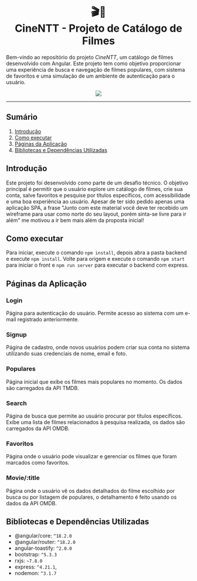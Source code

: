 
<h1 align="center">
🎬🍿<br>CineNTT - Projeto de Catálogo de Filmes
</h1>

Bem-vindo ao repositório do projeto *CineNTT*, um catálogo de filmes desenvolvido com Angular. Este projeto tem como objetivo proporcionar uma experiência de busca e navegação de filmes populares, com sistema de favoritos e uma simulação de um ambiente de autenticação para o usuário.

<p align="center">
<img src="/public/bannerCineNTT.png">
<p>

---

## Sumário  
1. [Introdução](#introdução)
2. [Como executar](#como-executar)
3. [Páginas da Aplicação](#páginas-da-aplicação)  
4. [Bibliotecas e Dependências Utilizadas](#bibliotecas-e-dependências-utilizadas)  

## Introdução 

Este projeto foi desenvolvido como parte de um desafio técnico. O objetivo principal é permitir que o usuário explore um catálogo de filmes, crie sua conta, salve favoritos e pesquise por títulos específicos, com acessibilidade e uma boa experiência ao usuário. Apesar de ter sido pedido apenas uma aplicação SPA, a frase "Junto com este material você deve ter recebido um wireframe para usar como norte do seu layout,
porém sinta-se livre para ir além" me motivou a ir bem mais além da proposta inicial!

## Como executar

Para iniciar, execute o comando ```npm install```, depois abra a pasta backend e execute ```npm install```.
Volte para origem e execute o comando ```npm start``` para iniciar o front e ```npm run server``` para executar o backend com express.

## Páginas da Aplicação

### Login

Página para autenticação do usuário. Permite acesso ao sistema com um e-mail registrado anteriormente.

### Signup

Página de cadastro, onde novos usuários podem criar sua conta no sistema utilizando suas credenciais de nome, email e foto.

### Populares

Página inicial que exibe os filmes mais populares no momento. Os dados são carregados da API TMDB.

### Search

Página de busca que permite ao usuário procurar por títulos específicos. Exibe uma lista de filmes relacionados à pesquisa realizada, os dados são carregados da API OMDB.

### Favoritos

Página onde o usuário pode visualizar e gerenciar os filmes que foram marcados como favoritos.

### Movie/:title

Página onde o usuário vê os dados detalhados do filme escolhido por busca ou por listagem de populares, o detalhamento é feito usando os dados da API OMDB.

## Bibliotecas e Dependências Utilizadas

- @angular/core: ```^18.2.0```
- @angular/router: ```^18.2.0```
- angular-toastify: ```^2.0.0```
- bootstrap: ```^5.3.3```
- rxjs: ```~7.8.0```
- express: ```^4.21.1```,
- nodemon: ```^3.1.7```

